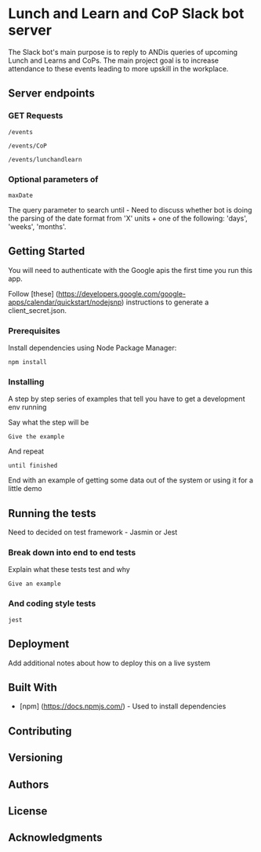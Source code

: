 # Lunch and Learn and CoP Slack bot server

The Slack bot's main purpose is to reply to ANDis queries of upcoming Lunch and Learns and CoPs. The main project goal is to increase attendance to these events leading to more upskill in the workplace.

## Server endpoints

### GET Requests 

```
/events
```

```
/events/CoP
```

```
/events/lunchandlearn
```

### Optional parameters of 
```
maxDate
```

The query parameter to search until - Need to discuss whether bot is doing the parsing of the date format from
'X' units + 
one of the following: 'days', 'weeks', 'months'.

## Getting Started
You will need to authenticate with the Google apis the first time you run this app. 

Follow [these] (https://developers.google.com/google-apps/calendar/quickstart/nodejsnp) instructions to generate a client_secret.json. 

### Prerequisites

Install dependencies using Node Package Manager:

```
npm install
```

### Installing

A step by step series of examples that tell you have to get a development env running

Say what the step will be

```
Give the example
```

And repeat

```
until finished
```

End with an example of getting some data out of the system or using it for a little demo

## Running the tests

Need to decided on test framework - Jasmin or Jest

### Break down into end to end tests

Explain what these tests test and why

```
Give an example
```

### And coding style tests

```
jest
```

## Deployment

Add additional notes about how to deploy this on a live system

## Built With

* [npm] (https://docs.npmjs.com/) - Used to install dependencies

## Contributing

## Versioning

## Authors

## License

## Acknowledgments





